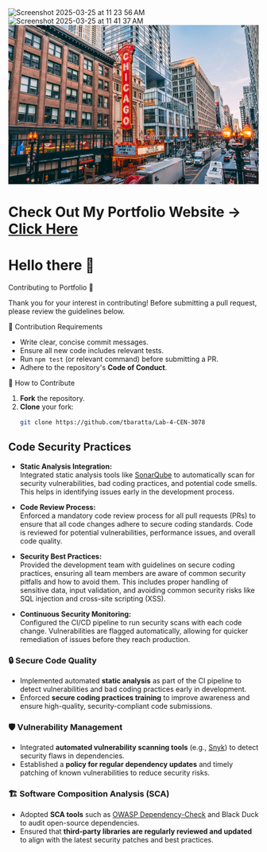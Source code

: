 
<img width="200" alt="Screenshot 2025-03-25 at 11 23 56 AM" src="https://github.com/user-attachments/assets/b798b2a3-2815-4edb-8c1f-d3d3a39158fc" />
<img width="130" height="20" border-radius="5" alt="Screenshot 2025-03-25 at 11 41 37 AM" src="https://github.com/user-attachments/assets/41233f1e-0258-4c05-b87f-f3dd8a18ddda" />


<div style="display: flex; justify-content: space-around;">
  <img src="https://raw.githubusercontent.com/tbaratta/tbaratta/main/images/chicago.jpg" alt="hello_world" width="650" height="320">
</div>

# Check Out My Portfolio Website -> [Click Here](https://tbaratta.github.io/personal-website/) 

# Hello there 👋

Contributing to Portfolio 🎯

Thank you for your interest in contributing! Before submitting a pull request, please review the guidelines below.

📌 Contribution Requirements

- Write clear, concise commit messages.
- Ensure all new code includes relevant tests.
- Run `npm test` (or relevant command) before submitting a PR.
- Adhere to the repository's **Code of Conduct**.

🚀 How to Contribute
1. **Fork** the repository.
2. **Clone** your fork:  
   ```bash
   git clone https://github.com/tbaratta/Lab-4-CEN-3078

## Code Security Practices

- **Static Analysis Integration:**  
  Integrated static analysis tools like [SonarQube](https://www.sonarqube.org/) to automatically scan for security vulnerabilities, bad coding practices, and potential code smells. This helps in identifying issues early in the development process.
  
- **Code Review Process:**  
  Enforced a mandatory code review process for all pull requests (PRs) to ensure that all code changes adhere to secure coding standards. Code is reviewed for potential vulnerabilities, performance issues, and overall code quality.

- **Security Best Practices:**  
  Provided the development team with guidelines on secure coding practices, ensuring all team members are aware of common security pitfalls and how to avoid them. This includes proper handling of sensitive data, input validation, and avoiding common security risks like SQL injection and cross-site scripting (XSS).

- **Continuous Security Monitoring:**  
  Configured the CI/CD pipeline to run security scans with each code change. Vulnerabilities are flagged automatically, allowing for quicker remediation of issues before they reach production.

### 🔒 Secure Code Quality
- Implemented automated **static analysis** as part of the CI pipeline to detect vulnerabilities and bad coding practices early in development.
- Enforced **secure coding practices training** to improve awareness and ensure high-quality, security-compliant code submissions.

### 🛡️ Vulnerability Management
- Integrated **automated vulnerability scanning tools** (e.g., [Snyk](https://snyk.io/)) to detect security flaws in dependencies.
- Established a **policy for regular dependency updates** and timely patching of known vulnerabilities to reduce security risks.

### 🏗️ Software Composition Analysis (SCA)
- Adopted **SCA tools** such as [OWASP Dependency-Check](https://owasp.org/www-project-dependency-check/) and Black Duck to audit open-source dependencies.
- Ensured that **third-party libraries are regularly reviewed and updated** to align with the latest security patches and best practices.

